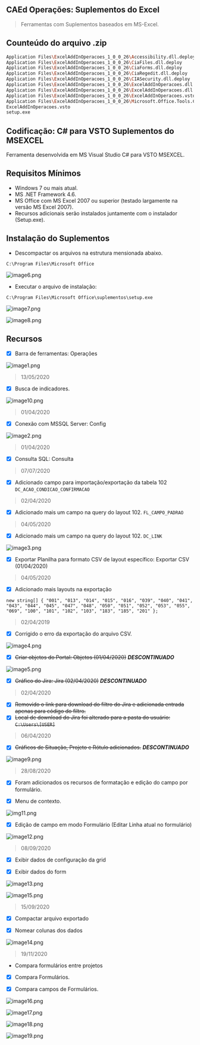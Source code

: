 ## CAEd Operações: Suplementos do Excel

> Ferramentas com Suplementos baseados em MS-Excel.

## Counteúdo do arquivo .zip

```sh
Application Files\ExcelAddInOperacoes_1_0_0_26\Accessibility.dll.deploy
Application Files\ExcelAddInOperacoes_1_0_0_26\CiaFiles.dll.deploy
Application Files\ExcelAddInOperacoes_1_0_0_26\CiaForms.dll.deploy
Application Files\ExcelAddInOperacoes_1_0_0_26\CiaRegedit.dll.deploy
Application Files\ExcelAddInOperacoes_1_0_0_26\CIASecurity.dll.deploy
Application Files\ExcelAddInOperacoes_1_0_0_26\ExcelAddInOperacoes.dll.deploy
Application Files\ExcelAddInOperacoes_1_0_0_26\ExcelAddInOperacoes.dll.manifest
Application Files\ExcelAddInOperacoes_1_0_0_26\ExcelAddInOperacoes.vsto
Application Files\ExcelAddInOperacoes_1_0_0_26\Microsoft.Office.Tools.Common.v4.0.Utilities.dll.deploy
ExcelAddInOperacoes.vsto
setup.exe
```

## Codificação: C# para VSTO Suplementos do MSEXCEL

Ferramenta desenvolvida em MS Visual Studio C# para VSTO MSEXCEL.

## Requisitos Mínimos

- Windows 7 ou mais atual.
- MS .NET Framework 4.6.
- MS Office com MS Excel 2007 ou superior (testado largamente na versão MS Excel 2007).
- Recursos adicionais serão instalados juntamente com o instalador (Setup.exe).

## Instalação do Suplementos

- Descompactar os arquivos na estrutura mensionada abaixo.

`C:\Program Files\Microsoft Office`

![image6.png](https://github.com/difusao/Binary/blob/master/CAEd/Suplementos/Operacoes/images/img6.png)

- Executar o arquivo de instalação:

`C:\Program Files\Microsoft Office\suplementos\setup.exe`

![image7.png](https://github.com/difusao/Binary/blob/master/CAEd/Suplementos/Operacoes/images/img7.png)

![image8.png](https://github.com/difusao/Binary/blob/master/CAEd/Suplementos/Operacoes/images/img8.png)

## Recursos

- [x] Barra de ferramentas: Operações

![image1.png](https://github.com/difusao/Binary/blob/master/CAEd/Suplementos/Operacoes/images/img1.png)

> 13/05/2020

- [x] Busca de indicadores.

![image10.png](https://github.com/difusao/Binary/blob/master/CAEd/Suplementos/Operacoes/images/img10.png)

> 01/04/2020

- [x] Conexão com MSSQL Server: Config

![image2.png](https://github.com/difusao/Binary/blob/master/CAEd/Suplementos/Operacoes/images/img2.png)

> 01/04/2020

- [x] Consulta SQL: Consulta

> 07/07/2020

- [x] Adicionado campo para importação/exportação da tabela 102 `DC_ACAO_CONDICAO_CONFIRMACAO`

> 02/04/2020

- [x] Adicionado mais um campo na query do layout 102. `FL_CAMPO_PADRAO`

> 04/05/2020

- [x] Adicionado mais um campo na query do layout 102. `DC_LINK`

![image3.png](https://github.com/difusao/Binary/blob/master/CAEd/Suplementos/Operacoes/images/img3.png)

- [x] Exportar Planilha para formato CSV de layout específico: Exportar CSV (01/04/2020)

> 04/05/2020

- [x] Adicionado mais layouts na exportação

`new string[] { "001", "013", "014", "015", "016", "039", "040", "041", "043", "044", "045", "047", "048", "050", "051", "052", "053", "055", "069", "100", "101", "102", "103", "183", "185", "201" };`

> 02/04/2019

- [x] Corrigido o erro da exportação do arquivo CSV.

![image4.png](https://github.com/difusao/Binary/blob/master/CAEd/Suplementos/Operacoes/images/img4.png)

- [x] ~~Criar objetos do Portal: Objetos (01/04/2020)~~ ***DESCONTINUADO***

![image5.png](https://github.com/difusao/Binary/blob/master/CAEd/Suplementos/Operacoes/images/img5.png)

- [x] ~~Gráfico do Jira: Jira (02/04/2020)~~ ***DESCONTINUADO***

> 02/04/2020

- [x] ~~Removido o link para download do filtro do Jira e adicionada entrada apenas para código do filtro.~~
- [x] ~~Local de download do Jira foi alterado para a pasta do usuário: `C:\Users\[USER]`~~

> 06/04/2020

- [x] ~~Gráficos de Situação, Projeto e Rótulo adicionados.~~ ***DESCONTINUADO***

![image9.png](https://github.com/difusao/Binary/blob/master/CAEd/Suplementos/Operacoes/images/img9.png)

> 28/08/2020

- [x] Foram adicionados os recursos de formatação e edição do campo por formulário.

- [x] Menu de contexto.

![img11.png](https://github.com/difusao/Binary/blob/master/CAEd/Suplementos/Operacoes/images/img11.png)

- [x] Edição de campo em modo Formulário (Editar Linha atual no formulário)

![image12.png](https://github.com/difusao/Binary/blob/master/CAEd/Suplementos/Operacoes/images/img12.png)

> 08/09/2020

- [x] Exibir dados de configuração da grid

- [x] Exibir dados do form

![image13.png](https://github.com/difusao/Binary/blob/master/CAEd/Suplementos/Operacoes/images/img13.png)

![image15.png](https://github.com/difusao/Binary/blob/master/CAEd/Suplementos/Operacoes/images/img15.png)

> 15/09/2020

- [x] Compactar arquivo exportado

- [x] Nomear colunas dos dados

![image14.png](https://github.com/difusao/Binary/blob/master/CAEd/Suplementos/Operacoes/images/img14.png)

> 19/11/2020

- Compara formulários entre projetos

- [x] Compara Formulários.

- [x] Compara campos de Formulários.

![image16.png](https://github.com/difusao/Binary/blob/master/CAEd/Suplementos/Operacoes/images/img16.png)

![image17.png](https://github.com/difusao/Binary/blob/master/CAEd/Suplementos/Operacoes/images/img17.png)

![image18.png](https://github.com/difusao/Binary/blob/master/CAEd/Suplementos/Operacoes/images/img18.png)

![image19.png](https://github.com/difusao/Binary/blob/master/CAEd/Suplementos/Operacoes/images/img19.png)




